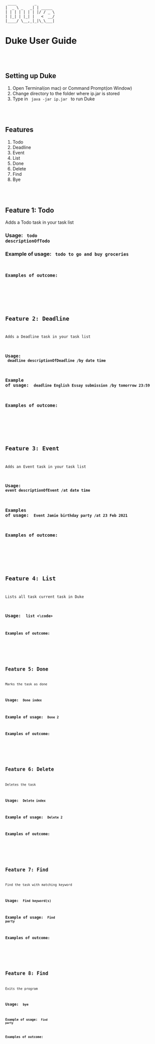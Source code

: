    ```
    ____        _        
   |  _ \ _   _| | _____ 
   | | | | | | | |/ / _ \
   | |_| | |_| |   <  __/
   |____/ \__,_|_|\_\___|
   ```
# Duke User Guide
<br></br>

## Setting up Duke
1. Open Terminal(on mac) or Command Prompt(on Window)
2. Change directory to the folder where ip.jar is stored
3. Type in <code> java -jar ip.jar </code> to run Duke

<br></br>
## Features
1. Todo
2. Deadline
3. Event
4. List
5. Done
6. Delete
7. Find
8. Bye

<br></br>

## Feature 1: Todo
Adds a Todo task in your task list
### Usage: <code> todo descriptionOfTodo </code>
### Example of usage: <code> todo to go and buy groceries
### Examples of outcome:

<br></br>
## Feature 2: Deadline
Adds a Deadline task in your task list
### Usage: <code> deadline descriptionOfDeadline /by date time</code>
### Example of usage: <code> deadline English Essay submission /by tomorrow 23:59 </code>
### Examples of outcome:

<br></br>
## Feature 3: Event
Adds an Event task in your task list
### Usage: <code> event descriptionOfEvent /at date time </code>
### Examples of usage: <code> Event Jamie birthday party /at 23 Feb 2021 </code>
### Examples of outcome:


<br></br>
##  Feature 4: List
Lists all task current task in Duke
### Usage: <code> list <\code>
### Examples of outcome:

<br></br>
## Feature 5: Done 
Marks the task as done
### Usage: <code> Done index </code>
### Example of usage: <code> Done 2 </code>
### Examples of outcome:

<br></br>
## Feature 6: Delete
Deletes the task
### Usage: <code> Delete index </code>
### Example of usage: <code> Delete 2 </code>
### Examples of outcome:

<br></br>
## Feature 7: Find
Find the task with matching keyword
### Usage: <code> Find keyword(s) </code>
### Example of usage: <code> Find party </code>
### Examples of outcome:

<br></br>
## Feature 8: Find
Exits the program
### Usage: <code> bye </bye>
### Example of usage: <code> Find party </code>
### Examples of outcome:












